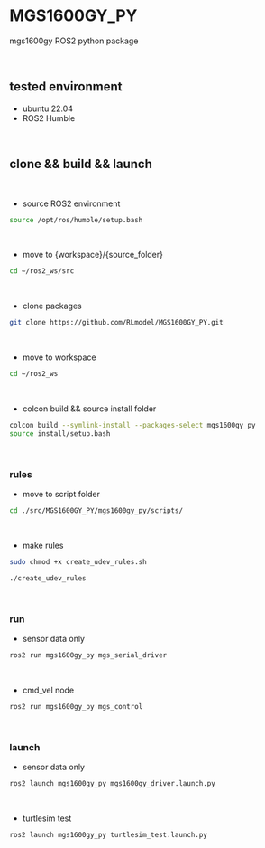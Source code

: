 # MGS1600GY_PY
mgs1600gy ROS2 python package


<br/>

## tested environment

- ubuntu 22.04
- ROS2 Humble

<br/>


## clone && build && launch

<br/>

- source ROS2 environment

```bash
source /opt/ros/humble/setup.bash
```

<br/>

- move to {workspace}/{source_folder}

```bash
cd ~/ros2_ws/src
```

<br/>

- clone packages

```bash
git clone https://github.com/RLmodel/MGS1600GY_PY.git
```

<br/>

- move to workspace

```bash
cd ~/ros2_ws
```

<br/>

- colcon build && source install folder

```bash
colcon build --symlink-install --packages-select mgs1600gy_py
source install/setup.bash
```

<br/>

### rules

- move to script folder

```bash
cd ./src/MGS1600GY_PY/mgs1600gy_py/scripts/
```

<br/>

- make rules

```bash
sudo chmod +x create_udev_rules.sh
```

```bash
./create_udev_rules
```

<br/>

### run

- sensor data only

```bash
ros2 run mgs1600gy_py mgs_serial_driver
```

<br/>

- cmd_vel node

```bash
ros2 run mgs1600gy_py mgs_control
```

<br/>

### launch

- sensor data only

```bash
ros2 launch mgs1600gy_py mgs1600gy_driver.launch.py
```

<br/>

- turtlesim test
```bash
ros2 launch mgs1600gy_py turtlesim_test.launch.py
```

<br/>

